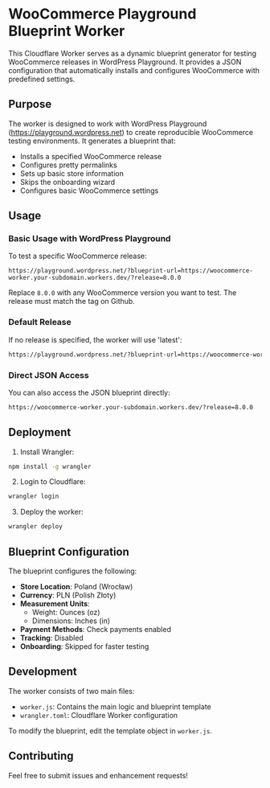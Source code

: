# WooCommerce Playground Blueprint Worker

This Cloudflare Worker serves as a dynamic blueprint generator for testing WooCommerce releases in WordPress Playground. It provides a JSON configuration that automatically installs and configures WooCommerce with predefined settings.

## Purpose

The worker is designed to work with WordPress Playground (https://playground.wordpress.net) to create reproducible WooCommerce testing environments. It generates a blueprint that:

- Installs a specified WooCommerce release
- Configures pretty permalinks
- Sets up basic store information
- Skips the onboarding wizard
- Configures basic WooCommerce settings

## Usage

### Basic Usage with WordPress Playground

To test a specific WooCommerce release:

```
https://playground.wordpress.net/?blueprint-url=https://woocommerce-worker.your-subdomain.workers.dev/?release=8.0.0
```

Replace `8.0.0` with any WooCommerce version you want to test. The release must match the tag on Github.

### Default Release

If no release is specified, the worker will use 'latest':

```txt
https://playground.wordpress.net/?blueprint-url=https://woocommerce-worker.your-subdomain.workers.dev
```

### Direct JSON Access

You can also access the JSON blueprint directly:

```txt
https://woocommerce-worker.your-subdomain.workers.dev/?release=8.0.0
```

## Deployment

1. Install Wrangler:

```bash
npm install -g wrangler
```

2. Login to Cloudflare:

```bash
wrangler login
```

3. Deploy the worker:

```bash
wrangler deploy
```

## Blueprint Configuration

The blueprint configures the following:

- **Store Location**: Poland (Wrocław)
- **Currency**: PLN (Polish Złoty)
- **Measurement Units**: 
  - Weight: Ounces (oz)
  - Dimensions: Inches (in)
- **Payment Methods**: Check payments enabled
- **Tracking**: Disabled
- **Onboarding**: Skipped for faster testing

## Development

The worker consists of two main files:

- `worker.js`: Contains the main logic and blueprint template
- `wrangler.toml`: Cloudflare Worker configuration

To modify the blueprint, edit the template object in `worker.js`.

## Contributing

Feel free to submit issues and enhancement requests! 